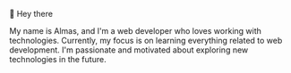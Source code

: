 👋 Hey there

My name is Almas, and I'm a web developer who loves working with technologies. Currently, my focus is on learning everything related to web development. I'm passionate and motivated about exploring new technologies in the future.


